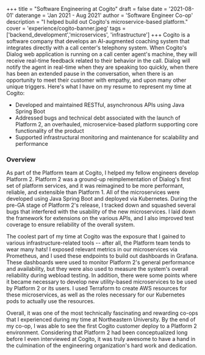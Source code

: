 +++
title = "Software Engineering at Cogito"
draft = false
date = '2021-08-01'
daterange = 'Jan 2021 - Aug 2021'
author = 'Software Engineer Co-op'
description = "I helped build out Cogito's microservice-based platform."
cover = 'experience/cogito-banner.jpeg'
tags = ['backend_development','microservices', 'infrastructure']
+++
Cogito is a software company that develops an AI-augmented coaching system that integrates directly with a call center's telephony system. When Cogito's Dialog web application is running on a call center agent's machine, they will receive real-time feedback related to their behavior in the call. Dialog will notify the agent in real-time when they are speaking too quickly, when there has been an extended pause in the conversation, when there is an opportunity to meet their customer with empathy, and upon many other unique triggers. Here's what I have on my resume to represent my time at Cogito:

* Developed and maintained RESTful, asynchronous APIs using Java Spring Boot
* Addressed bugs and technical debt associated with the launch of Platform 2, an overhauled, microservice-based platform supporting core functionality of the product
* Supported infrastructural monitoring and maintenance for scalability and performance

### Overview

As part of the Platform team at Cogito, I helped my fellow engineers develop Platform 2. Platform 2 was a ground-up reimplementation of Dialog's first set of platform services, and it was reimagined to be more performant, reliable, and extensible than Platform 1. All of the microservices were developed using Java Spring Boot and deployed via Kubernetes. During the pre-GA stage of Platform 2's release, I tracked down and squashed several bugs that interfered with the usability of the new microservices. I laid down the framework for extensions on the various APIs, and I also improved test coverage to ensure reliability of the overall system.

The coolest part of my time at Cogito was the exposure that I gained to various infrastructure-related tools -- after all, the Platform team tends to wear many hats! I exposed relevant metrics in our microservices via Prometheus, and I used these endpoints to build out dashboards in Grafana. These dashboards were used to monitor Platform 2's general performance and availability, but they were also used to measure the system's overall reliability during webload testing. In addition, there were some points where it became necessary to develop new utility-based microservices to be used by Platform 2 or its users. I used Terraform to create AWS resources for these microservices, as well as the roles necessary for our Kubernetes pods to actually use the resources.

Overall, it was one of the most technically fascinating and rewarding co-ops that I experienced during my time at Northeastern University. By the end of my co-op, I was able to see the first Cogito customer deploy to a Platform 2 environment. Considering that Platform 2 had been conceptualized long before I even interviewed at Cogito, it was truly awesome to have a hand in the culmination of the engineering organization's hard work and dedication.